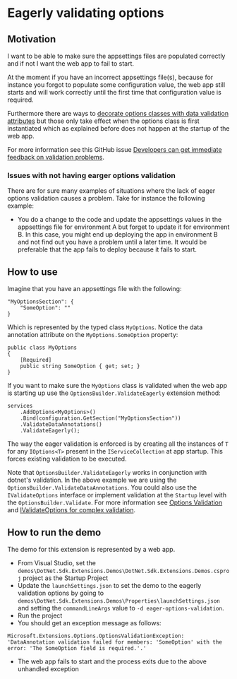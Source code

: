 ﻿# Eagerly validating options

## Motivation

I want to be able to make sure the appsettings files are populated correctly and if not I want the web app to fail to start.

At the moment if you have an incorrect appsettings file(s), because for instance you forgot to populate some configuration value, the web app still starts and will work correctly until the first time that configuration value is required.

Furthermore there are ways to [decorate options classes with data validation attributes](https://docs.microsoft.com/en-us/aspnet/core/fundamentals/configuration/options#options-validation) but those only take effect when the options class is first instantiated which as explained before does not happen at the startup of the web app.

For more information see this GitHub issue [Developers can get immediate feedback on validation problems](https://github.com/dotnet/runtime/issues/36391).
### Issues with not having earger options validation

There are for sure many examples of situations where the lack of eager options validation causes a problem. Take for instance the following example:

* You do a change to the code and update the appsettings values in the appsettings file for environment A but forget to update it for environment B. In this case, you might end up deploying the app in environment B and not find out you have a problem until a later time. It would be preferable that the app fails to deploy because it fails to start.

## How to use

Imagine that you have an appsettings file with the following:

```
"MyOptionsSection": {
	"SomeOption": ""
}
```

Which is represented by the typed class `MyOptions`. Notice the data annotation attribute on the `MyOptions.SomeOption` property:

```
public class MyOptions
{
	[Required]
	public string SomeOption { get; set; }
}
```

If you want to make sure the `MyOptions` class is validated when the web app is starting up use the `OptionsBuilder.ValidateEagerly` extension method:

```
services
	.AddOptions<MyOptions>()
	.Bind(configuration.GetSection("MyOptionsSection"))
	.ValidateDataAnnotations()
	.ValidateEagerly();
```

The way the eager validation is enforced is by creating all the instances of `T` for any `IOptions<T>` present in the `IServiceCollection` at app startup. This forces existing validation to be executed.

Note that `OptionsBuilder.ValidateEagerly` works in conjunction with dotnet's validation. In the above example we are using the `OptionsBuilder.ValidateDataAnnotations`. You could also use the `IValidateOptions` interface or implement validation at the `Startup` level with the `OptionsBuilder.Validate`. For more information see [Options Validation](https://docs.microsoft.com/en-us/aspnet/core/fundamentals/configuration/options?view=aspnetcore-5.0#options-validation) and [IValidateOptions for complex validation](https://docs.microsoft.com/en-us/aspnet/core/fundamentals/configuration/options?view=aspnetcore-5.0#ivalidateoptions-for-complex-validation).

## How to run the demo

The demo for this extension is represented by a web app.

* From Visual Studio, set the `demos\DotNet.Sdk.Extensions.Demos\DotNet.Sdk.Extensions.Demos.csproj` project as the Startup Project
* Update the `launchSettings.json` to set the demo to the eagerly validation options by going to `demos\DotNet.Sdk.Extensions.Demos\Properties\launchSettings.json` and setting the `commandLineArgs` value to `-d eager-options-validation`.
* Run the project
* You should get an exception message as follows:
  
```
Microsoft.Extensions.Options.OptionsValidationException: 
'DataAnnotation validation failed for members: 'SomeOption' with the error: 'The SomeOption field is required.'.'
```

* The web app fails to start and the process exits due to the above unhandled exception
